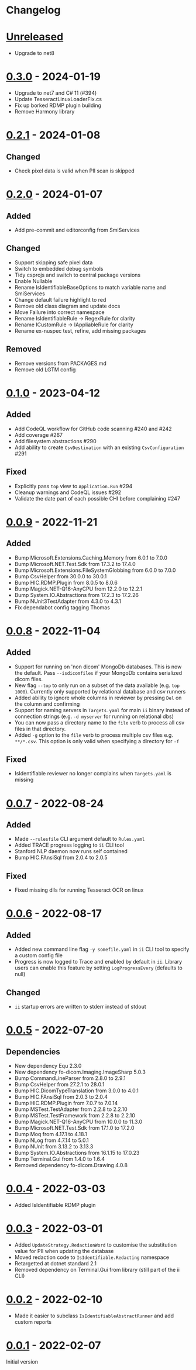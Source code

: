# Changelog

# [Unreleased]

- Upgrade to net8

# [0.3.0] - 2024-01-19

- Upgrade to net7 and C# 11 (#394)
- Update TesseractLinuxLoaderFix.cs
- Fix up borked RDMP plugin building
- Remove Harmony library

# [0.2.1] - 2024-01-08

## Changed

- Check pixel data is valid when PII scan is skipped

# [0.2.0] - 2024-01-07

## Added

- Add pre-commit and editorconfig from SmiServices

## Changed

- Support skipping safe pixel data
- Switch to embedded debug symbols
- Tidy csprojs and switch to central package versions
- Enable Nullable
- Rename IsIdentifiableBaseOptions to match variable name and SmiServices
- Change default failure highlight to red
- Remove old class diagram and update docs
- Move Failure into correct namespace
- Rename IsIdentifiableRule -> RegexRule for clarity
- Rename ICustomRule -> IAppliableRule for clarity
- Rename ex-nuspec test, refine, add missing packages

## Removed

- Remove versions from PACKAGES.md
- Remove old LGTM config

# [0.1.0] - 2023-04-12

## Added

- Add CodeQL workflow for GitHub code scanning #240 and #242
- Add coverage #267
- Add filesystem abstractions #290
- Add ability to create `CsvDestination` with an existing `CsvConfiguration` #291

## Fixed

- Explicitly pass `top` view to `Application.Run` #294
- Cleanup warnings and CodeQL issues #292
- Validate the date part of each possible CHI before complaining #247

# [0.0.9] - 2022-11-21

## Added

- Bump Microsoft.Extensions.Caching.Memory from 6.0.1 to 7.0.0
- Bump Microsoft.NET.Test.Sdk from 17.3.2 to 17.4.0
- Bump Microsoft.Extensions.FileSystemGlobbing from 6.0.0 to 7.0.0
- Bump CsvHelper from 30.0.0 to 30.0.1
- Bump HIC.RDMP.Plugin from 8.0.5 to 8.0.6
- Bump Magick.NET-Q16-AnyCPU from 12.2.0 to 12.2.1
- Bump System.IO.Abstractions from 17.2.3 to 17.2.26
- Bump NUnit3TestAdapter from 4.3.0 to 4.3.1
- Fix dependabot config tagging Thomas

# [0.0.8] - 2022-11-04

## Added

- Support for running on 'non dicom' MongoDb databases. This is now the default. Pass `--isdicomfiles` if your MongoDb contains serialized dicom files.
- New flag `--top` to only run on a subset of the data available (e.g. `top 1000`). Currently only supported by relational database and csv runners
- Added ability to ignore whole columns in reviewer by pressing `Del` on the column and confirming
- Support for naming servers in `Targets.yaml` for main `ii` binary instead of connection strings (e.g. `-d myserver` for running on relational dbs)
- You can now pass a directory name to the `file` verb to process all csv files in that directory.
- Added `-g` option to the `file` verb to process multiple csv files e.g. `**/*.csv`. This option is only valid when specifying a directory for `-f`

## Fixed

- IsIdentifiable reviewer no longer complains when `Targets.yaml` is missing

# [0.0.7] - 2022-08-24

## Added

- Made `--rulesfile` CLI argument default to `Rules.yaml`
- Added TRACE progress logging to `ii` CLI tool
- Stanford NLP daemon now runs self contained
- Bump HIC.FAnsiSql from 2.0.4 to 2.0.5

## Fixed

- Fixed missing dlls for running Tesseract OCR on linux

# [0.0.6] - 2022-08-17

## Added

- Added new command line flag `-y somefile.yaml` in `ii` CLI tool to specify a custom config file
- Progress is now logged to Trace and enabled by default in `ii`. Library users can enable this feature by setting `LogProgressEvery` (defaults to null)

## Changed

- `ii` startup errors are written to stderr instead of stdout

# [0.0.5] - 2022-07-20

## Dependencies

- New dependency Equ 2.3.0
- New dependency fo-dicom.Imaging.ImageSharp 5.0.3
- Bump CommandLineParser from 2.8.0 to 2.9.1
- Bump CsvHelper from 27.2.1 to 28.0.1
- Bump HIC.DicomTypeTranslation from 3.0.0 to 4.0.1
- Bump HIC.FAnsiSql from 2.0.3 to 2.0.4
- Bump HIC.RDMP.Plugin from 7.0.7 to 7.0.14
- Bump MSTest.TestAdapter from 2.2.8 to 2.2.10
- Bump MSTest.TestFramework from 2.2.8 to 2.2.10
- Bump Magick.NET-Q16-AnyCPU from 10.0.0 to 11.3.0
- Bump Microsoft.NET.Test.Sdk from 17.1.0 to 17.2.0
- Bump Moq from 4.17.1 to 4.18.1
- Bump NLog from 4.7.14 to 5.0.1
- Bump NUnit from 3.13.2 to 3.13.3
- Bump System.IO.Abstractions from 16.1.15 to 17.0.23
- Bump Terminal.Gui from 1.4.0 to 1.6.4
- Removed dependency fo-dicom.Drawing 4.0.8

# [0.0.4] - 2022-03-03

- Added IsIdentifiable RDMP plugin

# [0.0.3] - 2022-03-01

- Added `UpdateStrategy.RedactionWord` to customise the substitution value for PII when updating the database
- Moved redaction code to `IsIdentifiable.Redacting` namespace
- Retargetted at dotnet standard 2.1
- Removed dependency on Terminal.Gui from library (still part of the ii CLI)

# [0.0.2] - 2022-02-10

- Made it easier to subclass `IsIdentifiableAbstractRunner` and add custom reports

# [0.0.1] - 2022-02-07

Initial version

[0.0.1]: https://github.com/SMI/IsIdentifiable/releases/tag/v0.0.1
[0.0.2]: https://github.com/SMI/IsIdentifiable/releases/tag/v0.0.2
[0.0.3]: https://github.com/SMI/IsIdentifiable/compare/v0.0.2..v0.0.3
[0.0.4]: https://github.com/SMI/IsIdentifiable/compare/v0.0.3..v0.0.4
[0.0.5]: https://github.com/SMI/IsIdentifiable/compare/v0.0.4..v0.0.5
[0.0.6]: https://github.com/SMI/IsIdentifiable/compare/v0.0.5..v0.0.6
[0.0.7]: https://github.com/SMI/IsIdentifiable/compare/v0.0.6..v0.0.7
[0.0.8]: https://github.com/SMI/IsIdentifiable/compare/v0.0.7..v0.0.8
[0.0.9]: https://github.com/SMI/IsIdentifiable/compare/v0.0.8..v0.0.9
[0.1.0]: https://github.com/SMI/IsIdentifiable/compare/v0.0.9..v0.1.0
[0.2.0]: https://github.com/SMI/IsIdentifiable/compare/v0.1.0..v0.2.0
[0.2.1]: https://github.com/SMI/IsIdentifiable/compare/v0.2.0..v0.2.1
[0.3.0]: https://github.com/SMI/IsIdentifiable/compare/v0.2.1..v0.3.0
[unreleased]: https://github.com/SMI/IsIdentifiable/compare/v0.3.0..main
